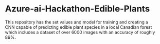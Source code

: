 # Azure-ai-Hackathon-Edible-Plants
This repository has the set values and model for training and creating a CNN capable of predicting edible plant species in a local Canadian forest
which includes a dataset of over 6000 images with an accuracy of roughly 89%.
